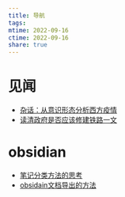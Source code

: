 ```yaml
---
title: 导航
tags: 
mtime: 2022-09-16
ctime: 2022-09-16
share: true
---
```


# 见闻

- [杂话：从意识形态分析西方疫情](%E6%9D%82%E8%AF%9D%EF%BC%9A%E4%BB%8E%E6%84%8F%E8%AF%86%E5%BD%A2%E6%80%81%E5%88%86%E6%9E%90%E8%A5%BF%E6%96%B9%E7%96%AB%E6%83%85)
- [读清政府是否应该修建铁路一文](%E8%AF%BB%E6%B8%85%E6%94%BF%E5%BA%9C%E6%98%AF%E5%90%A6%E5%BA%94%E8%AF%A5%E4%BF%AE%E5%BB%BA%E9%93%81%E8%B7%AF%E4%B8%80%E6%96%87)

# obsidian

- [笔记分类方法的思考](%E7%AC%94%E8%AE%B0%E5%88%86%E7%B1%BB%E6%96%B9%E6%B3%95%E7%9A%84%E6%80%9D%E8%80%83)
- [obsidain文档导出的方法](obsidain%E6%96%87%E6%A1%A3%E5%AF%BC%E5%87%BA%E7%9A%84%E6%96%B9%E6%B3%95)

